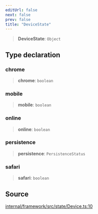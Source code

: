 ```yaml
---
editUrl: false
next: false
prev: false
title: "DeviceState"
---
```


> **DeviceState**: `Object`

## Type declaration

### chrome

> **chrome**: `boolean`

### mobile

> **mobile**: `boolean`

### online

> **online**: `boolean`

### persistence

> **persistence**: `PersistenceStatus`

### safari

> **safari**: `boolean`

## Source

[internal/framework/src/state/Device.ts:10](https://github.com/nodenogg-in/alpha-p2p/blob/a4d5eff/internal/framework/src/state/Device.ts#L10)
